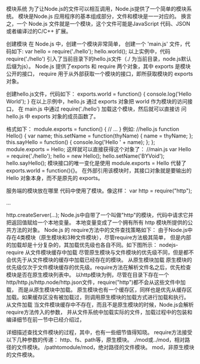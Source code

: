 模块系统
为了让Node.js的文件可以相互调用，Node.js提供了一个简单的模块系统。
模块是Node.js 应用程序的基本组成部分，文件和模块是一一对应的。
换言之，一个 Node.js 文件就是一个模块，这个文件可能是JavaScript 代码、JSON 或者编译过的C/C++ 扩展。


创建模块
在 Node.js 中，创建一个模块非常简单，
创建一个 'main.js' 文件，代码如下:
var hello = require('./hello');
hello.world();
以上实例中，代码 require('./hello') 引入了当前目录下的hello.js文件（./ 为当前目录，node.js默认后缀为js）。
Node.js 提供了exports 和 require 两个对象，其中 exports 是模块公开的接口，
require 用于从外部获取一个模块的接口，即所获取模块的 exports 对象。

创建hello.js文件，代码如下：
exports.world = function() {
  console.log('Hello World');
}
在以上示例中，hello.js 通过 exports 对象把 world 作为模块的访问接口，
在 main.js 中通过 require('./hello') 加载这个模块，然后就可以直接访 问 hello.js 中 exports 对象的成员函数了。

格式如下：
module.exports = function() {
  // ...
}
例如:
//hello.js 
function Hello() { 
	var name; 
	this.setName = function(thyName) { 
		name = thyName; 
	}; 
	this.sayHello = function() { 
		console.log('Hello ' + name); 
	}; 
}; 
module.exports = Hello;
这样就可以直接获得这个对象了：
//main.js 
var Hello = require('./hello'); 
hello = new Hello(); 
hello.setName('BYVoid'); 
hello.sayHello(); 
模块接口的唯一变化是使用 module.exports = Hello 代替了exports.world = function(){}。 
在外部引用该模块时，其接口对象就是要输出的 Hello 对象本身，而不是原先的 exports。

服务端的模块放在哪里
代码中使用了模块。像这样：
var http = require("http");

...

http.createServer(...);
Node.js中自带了一个叫做"http"的模块，代码中请求它并把返回值赋给一个本地变量。
本地变量变成了一个拥有所有 http 模块所提供的公共方法的对象。
Node.js 的 require方法中的文件查找策略如下：
由于Node.js中存在4类模块（原生模块和3种文件模块），尽管require方法极其简单，
但是内部的加载却是十分复杂的，其加载优先级也各自不同。如下图所示：
nodejs-require
从文件模块缓存中加载
尽管原生模块与文件模块的优先级不同，但是都不会优先于从文件模块的缓存中加载已经存在的模块。
从原生模块加载
原生模块的优先级仅次于文件模块缓存的优先级。require方法在解析文件名之后，优先检查模块是否在原生模块列表中。
以http模块为例，尽管在目录下存在一个http/http.js/http.node/http.json文件，require("http")都不会从这些文件中加载，
而是从原生模块中加载。
原生模块也有一个缓存区，同样也是优先从缓存区加载。如果缓存区没有被加载过，则调用原生模块的加载方式进行加载和执行。
从文件加载
当文件模块缓存中不存在，而且不是原生模块的时候，Node.js会解析require方法传入的参数，
并从文件系统中加载实际的文件，加载过程中的包装和编译细节在前一节中已经介绍过，

详细描述查找文件模块的过程，其中，也有一些细节值得知晓。
require方法接受以下几种参数的传递：
http、fs、path等，原生模块。
./mod或../mod，相对路径的文件模块。
/pathtomodule/mod，绝对路径的文件模块。
mod，非原生模块的文件模块。